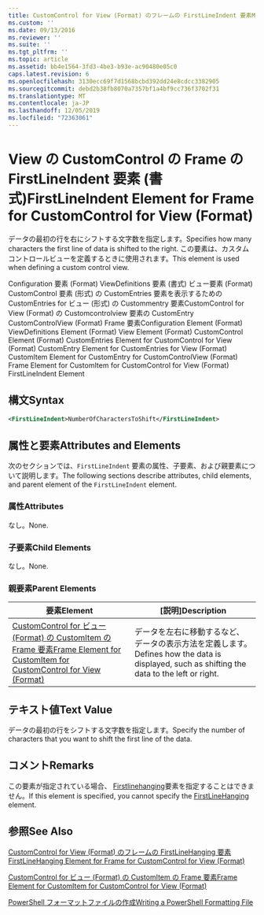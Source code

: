 ```yaml
---
title: CustomControl for View (Format) のフレームの FirstLineIndent 要素Microsoft Docs
ms.custom: ''
ms.date: 09/13/2016
ms.reviewer: ''
ms.suite: ''
ms.tgt_pltfrm: ''
ms.topic: article
ms.assetid: bb4e1564-3fd3-4be3-b93e-ac90480e05c0
caps.latest.revision: 6
ms.openlocfilehash: 3130ecc69f7d1568bcbd392dd24e8cdcc3382905
ms.sourcegitcommit: debd2b38fb8070a7357bf1a4bf9cc736f3702f31
ms.translationtype: MT
ms.contentlocale: ja-JP
ms.lasthandoff: 12/05/2019
ms.locfileid: "72363061"
---
```

# <a name="firstlineindent-element-for-frame-for-customcontrol-for-view-format"></a><span data-ttu-id="a9a4f-102">View の CustomControl の Frame の FirstLineIndent 要素 (書式)</span><span class="sxs-lookup"><span data-stu-id="a9a4f-102">FirstLineIndent Element for Frame for CustomControl for View (Format)</span></span>

<span data-ttu-id="a9a4f-103">データの最初の行を右にシフトする文字数を指定します。</span><span class="sxs-lookup"><span data-stu-id="a9a4f-103">Specifies how many characters the first line of data is shifted to the right.</span></span> <span data-ttu-id="a9a4f-104">この要素は、カスタムコントロールビューを定義するときに使用されます。</span><span class="sxs-lookup"><span data-stu-id="a9a4f-104">This element is used when defining a custom control view.</span></span>

<span data-ttu-id="a9a4f-105">Configuration 要素 (Format) ViewDefinitions 要素 (書式) ビュー要素 (Format) CustomControl 要素 (形式) の CustomEntries 要素を表示するための CustomEntries for ビュー (形式) の Custommentry 要素CustomControl for View (Format) の Customcontrolview 要素の CustomEntry CustomControlView (Format) Frame 要素</span><span class="sxs-lookup"><span data-stu-id="a9a4f-105">Configuration Element (Format) ViewDefinitions Element (Format) View Element (Format) CustomControl Element (Format) CustomEntries Element for CustomControl for View (Format) CustomEntry Element for CustomEntries for View (Format) CustomItem Element for CustomEntry for CustomControlView (Format) Frame Element for CustomItem for CustomControl for View (Format) FirstLineIndent Element</span></span>

## <a name="syntax"></a><span data-ttu-id="a9a4f-106">構文</span><span class="sxs-lookup"><span data-stu-id="a9a4f-106">Syntax</span></span>

```xml
<FirstLineIndent>NumberOfCharactersToShift</FirstLineIndent>
```

## <a name="attributes-and-elements"></a><span data-ttu-id="a9a4f-107">属性と要素</span><span class="sxs-lookup"><span data-stu-id="a9a4f-107">Attributes and Elements</span></span>

<span data-ttu-id="a9a4f-108">次のセクションでは、`FirstLineIndent` 要素の属性、子要素、および親要素について説明します。</span><span class="sxs-lookup"><span data-stu-id="a9a4f-108">The following sections describe attributes, child elements, and parent element of the `FirstLineIndent` element.</span></span>

### <a name="attributes"></a><span data-ttu-id="a9a4f-109">属性</span><span class="sxs-lookup"><span data-stu-id="a9a4f-109">Attributes</span></span>

<span data-ttu-id="a9a4f-110">なし。</span><span class="sxs-lookup"><span data-stu-id="a9a4f-110">None.</span></span>

### <a name="child-elements"></a><span data-ttu-id="a9a4f-111">子要素</span><span class="sxs-lookup"><span data-stu-id="a9a4f-111">Child Elements</span></span>

<span data-ttu-id="a9a4f-112">なし。</span><span class="sxs-lookup"><span data-stu-id="a9a4f-112">None.</span></span>

### <a name="parent-elements"></a><span data-ttu-id="a9a4f-113">親要素</span><span class="sxs-lookup"><span data-stu-id="a9a4f-113">Parent Elements</span></span>

|<span data-ttu-id="a9a4f-114">要素</span><span class="sxs-lookup"><span data-stu-id="a9a4f-114">Element</span></span>|<span data-ttu-id="a9a4f-115">[説明]</span><span class="sxs-lookup"><span data-stu-id="a9a4f-115">Description</span></span>|
|-------------|-----------------|
|[<span data-ttu-id="a9a4f-116">CustomControl for ビュー (Format) の CustomItem の Frame 要素</span><span class="sxs-lookup"><span data-stu-id="a9a4f-116">Frame Element for CustomItem for CustomControl for View (Format)</span></span>](./frame-element-for-customitem-for-customcontrol-for-view-format.md)|<span data-ttu-id="a9a4f-117">データを左右に移動するなど、データの表示方法を定義します。</span><span class="sxs-lookup"><span data-stu-id="a9a4f-117">Defines how the data is displayed, such as shifting the data to the left or right.</span></span>|

## <a name="text-value"></a><span data-ttu-id="a9a4f-118">テキスト値</span><span class="sxs-lookup"><span data-stu-id="a9a4f-118">Text Value</span></span>

<span data-ttu-id="a9a4f-119">データの最初の行をシフトする文字数を指定します。</span><span class="sxs-lookup"><span data-stu-id="a9a4f-119">Specify the number of characters that you want to shift the first line of the data.</span></span>

## <a name="remarks"></a><span data-ttu-id="a9a4f-120">コメント</span><span class="sxs-lookup"><span data-stu-id="a9a4f-120">Remarks</span></span>

<span data-ttu-id="a9a4f-121">この要素が指定されている場合、 [Firstlinehanging](./firstlinehanging-element-for-frame-for-customcontrol-for-view-format.md)要素を指定することはできません。</span><span class="sxs-lookup"><span data-stu-id="a9a4f-121">If this element is specified, you cannot specify the [FirstLineHanging](./firstlinehanging-element-for-frame-for-customcontrol-for-view-format.md) element.</span></span>

## <a name="see-also"></a><span data-ttu-id="a9a4f-122">参照</span><span class="sxs-lookup"><span data-stu-id="a9a4f-122">See Also</span></span>

[<span data-ttu-id="a9a4f-123">CustomControl for View (Format) のフレームの FirstLineHanging 要素</span><span class="sxs-lookup"><span data-stu-id="a9a4f-123">FirstLineHanging Element for Frame for CustomControl for View (Format)</span></span>](./firstlinehanging-element-for-frame-for-customcontrol-for-view-format.md)

[<span data-ttu-id="a9a4f-124">CustomControl for ビュー (Format) の CustomItem の Frame 要素</span><span class="sxs-lookup"><span data-stu-id="a9a4f-124">Frame Element for CustomItem for CustomControl for View (Format)</span></span>](./frame-element-for-customitem-for-customcontrol-for-view-format.md)

[<span data-ttu-id="a9a4f-125">PowerShell フォーマットファイルの作成</span><span class="sxs-lookup"><span data-stu-id="a9a4f-125">Writing a PowerShell Formatting File</span></span>](./writing-a-powershell-formatting-file.md)
